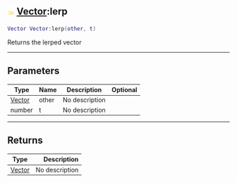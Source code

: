 ## ![shared](../../.gitbook/assets/shared.png) [Vector](vector):lerp

```lua
Vector Vector:lerp(other, t)
```

Returns the lerped vector

------
## Parameters

| Type   | Name | Description | Optional |
| ------ | ---- | ----------- | -------: |
| [Vector](vector) | other | No description |  |
| number | t | No description |  |


------
## Returns

| Type   | Description |
| ------ | ----------: |
| [Vector](vector) | No description |

